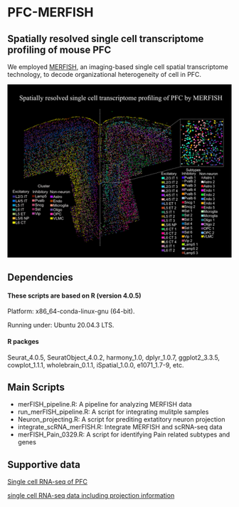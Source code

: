 # PFC-MERFISH
## Spatially resolved single cell transcriptome profiling of mouse PFC
We employed [MERFISH](https://www.science.org/doi/10.1126/science.aaa6090), an imaging-based single cell spatial transcriptome technology, to decode organizational heterogeneity of cell in PFC.

![cover](Cover_fig.png)

## Dependencies
#### These scripts are based on R (version 4.0.5)
Platform: x86_64-conda-linux-gnu (64-bit).

Running under: Ubuntu 20.04.3 LTS.


#### R packges
Seurat_4.0.5, SeuratObject_4.0.2, harmony_1.0, dplyr_1.0.7, ggplot2_3.3.5, cowplot_1.1.1, wholebrain_0.1.1, iSpatial_1.0.0, e1071_1.7-9, etc.

## Main Scripts
- merFISH_pipeline.R: A pipeline for analyzing MERFISH data
- run_merFISH_pipeline.R: A script for integrating mulitple samples
- Neuron_projecting.R: A script for prediting extatitory neuron projection
- integrate_scRNA_merFISH.R: Integrate MERFISH and scRNA-seq data
- merFISH_Pain_0329.R: A script for identifying Pain related subtypes and genes


## Supportive data
[Single cell RNA-seq of PFC](https://www.nature.com/articles/s41467-019-12054-3)

[single cell RNA-seq data including projection information](https://www.sciencedirect.com/science/article/pii/S0092867420316184)

